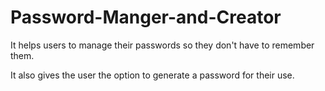 # Password-Manger-and-Creator
It helps users to manage their passwords so they don't have to remember them.

It also gives the user the option to generate a password for their use.

